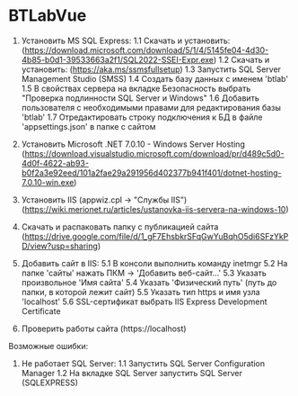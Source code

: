 # BTLabVue

1. Установить MS SQL Express:
	1.1 Скачать и установить: (https://download.microsoft.com/download/5/1/4/5145fe04-4d30-4b85-b0d1-39533663a2f1/SQL2022-SSEI-Expr.exe)
	1.2 Скачать и установить: (https://aka.ms/ssmsfullsetup)
	1.3 Запустить SQL Server Management Studio (SMSS)
	1.4 Создать базу данных с именем 'btlab'
	1.5 В свойствах сервера на вкладке Безопасность выбрать "Проверка подлинности SQL Server и Windows"
	1.6 Добавить пользователя с необходимыми правами для редактирования базы 'btlab'
	1.7 Отредактировать строку подключения к БД в файле 'appsettings.json' в папке с сайтом

2. Установить Microsoft .NET 7.0.10 - Windows Server Hosting (https://download.visualstudio.microsoft.com/download/pr/d489c5d0-4d0f-4622-ab93-b0f2a3e92eed/101a2fae29a291956d402377b941f401/dotnet-hosting-7.0.10-win.exe)

3. Установить IIS (appwiz.cpl -> "Службы IIS") (https://wiki.merionet.ru/articles/ustanovka-iis-servera-na-windows-10)

4. Скачать и распаковать папку с публикацией сайта (https://drive.google.com/file/d/1_gF7EhsbkrSFqGwYuBqhO5di6SFzYkPD/view?usp=sharing)

5. Добавить сайт в IIS:
	5.1 В консоли выполнить команду inetmgr
	5.2 На папке 'сайты' нажать ПКМ -> 'Добавить веб-сайт...'
	5.3 Указать произвольное 'Имя сайта'
	5.4 Указать 'Физический путь' (путь до папки, в которой лежит сайт)
	5.5 Указать тип https и имя узла 'localhost'
	5.6 SSL-сертификат выбрать IIS Express Development Certificate

6. Проверить работы сайта (https://localhost)



Возможные ошибки:
1. Не работает SQL Server:
	1.1 Запустить SQL Server Configuration Manager
	1.2 На вкладке SQL Server запустить SQL Server (SQLEXPRESS)

